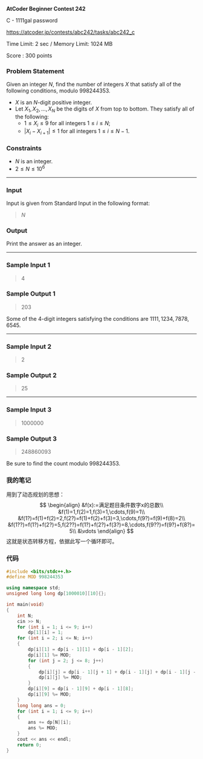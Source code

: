 **AtCoder Beginner Contest 242**

C - 1111gal password

https://atcoder.jp/contests/abc242/tasks/abc242_c

<!--more-->

Time Limit: 2 sec / Memory Limit: 1024 MB

Score : $300$ points

### Problem Statement

Given an integer $N$, find the number of integers $X$ that satisfy all of the following conditions, modulo $998244353$.

- $X$ is an $N$-digit positive integer.
- Let $X_1,X_2,\dots,X_N$ be the digits of $X$ from top to bottom. They satisfy all of the following:
  - $1 \le X_i \le 9$ for all integers $1 \le i \le N$;
  - $|X_i-X_{i+1}| \le 1$ for all integers $1 \le i \le N-1$.

### Constraints

- $N$ is an integer.
- $2 \le N \le 10^6$

------

### Input

Input is given from Standard Input in the following format:

> $N$

### Output

Print the answer as an integer.

------

### Sample Input 1

> 4

### Sample Output 1

> 203

Some of the $4$-digit integers satisfying the conditions are $1111,1234,7878,6545$.

------

### Sample Input 2

> 2

### Sample Output 2

> 25

------

### Sample Input 3

> 1000000

### Sample Output 3

> 248860093

Be sure to find the count modulo $998244353$.

### 我的笔记

用到了动态规划的思想：
$$
\begin{align}
&f(x):=满足题目条件数字x的总数\\
&f(1)=1,f(2)=1,f(3)=1,\cdots,f(9)=1\\
&f(1?)=f(1)+f(2)=2,f(2?)=f(1)+f(2)+f(3)=3,\cdots,f(9?)=f(9)+f(8)=2\\
&f(1??)=f(1?)+f(2?)=5,f(2??)=f(1?)+f(2?)+f(3?)=8,\cdots,f(9??)=f(9?)+f(8?)=5\\
&\vdots
\end{align}
$$
这就是状态转移方程，依据此写一个循环即可。

### 代码

```cpp
#include <bits/stdc++.h>
#define MOD 998244353

using namespace std;
unsigned long long dp[1000010][10]{};

int main(void)
{
    int N;
    cin >> N;
    for (int i = 1; i <= 9; i++)
        dp[1][i] = 1;
    for (int i = 2; i <= N; i++)
    {
        dp[i][1] = dp[i - 1][1] + dp[i - 1][2];
        dp[i][1] %= MOD;
        for (int j = 2; j <= 8; j++)
        {
            dp[i][j] = dp[i - 1][j + 1] + dp[i - 1][j] + dp[i - 1][j - 1];
            dp[i][j] %= MOD;
        }
        dp[i][9] = dp[i - 1][9] + dp[i - 1][8];
        dp[i][9] %= MOD;
    }
    long long ans = 0;
    for (int i = 1; i <= 9; i++)
    {
        ans += dp[N][i];
        ans %= MOD;
    }
    cout << ans << endl;
    return 0;
}
```

